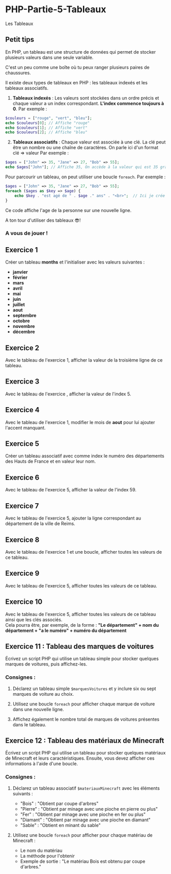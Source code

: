 # PHP-Partie-5-Tableaux
Les Tableaux

## Petit tips 
En PHP, un tableau est une structure de données qui permet de stocker plusieurs valeurs dans une seule variable. 

C'est un peu comme une boîte où tu peux ranger plusieurs paires de chaussures.

Il existe deux types de tableaux en PHP : les tableaux indexés et les tableaux associatifs.

1. **Tableaux indexés** : Les valeurs sont stockées dans un ordre précis et chaque valeur a un index correspondant. **L'index commence toujours à 0**. Par exemple :

```php
$couleurs = ["rouge", "vert", "bleu"];
echo $couleurs[0]; // Affiche "rouge"
echo $couleurs[1]; // Affiche "vert"
echo $couleurs[2]; // Affiche "bleu"
```

2. **Tableaux associatifs** : Chaque valeur est associée à une clé. La clé peut être un nombre ou une chaîne de caractères. On parle ici d'un format clé => valeur
Par exemple :

```php
$ages = ["John" => 35, "Jane" => 27, "Bob" => 55];
echo $ages["John"]; // Affiche 35, On accède à la valeur qui est 35 grâce à la clé "John" 
```

Pour parcourir un tableau, on peut utiliser une boucle `foreach`. Par exemple :

```php
$ages = ["John" => 35, "Jane" => 27, "Bob" => 55];
foreach ($ages as $key => $age) {
    echo $key . "est agé de " . $age ." ans" . "<br>";  // Ici je crée une phrase en mettant bout à bout des chaines de caractère ainsi que des variables contenant une valeur, nous appelons ça la concaténation
}
```

Ce code affiche l'age de la personne sur une nouvelle ligne.

A ton tour d'utiliser des tableaux 😎!

### A vous de jouer ! 

## Exercice 1
Créer un tableau **months** et l'initialiser avec les valeurs suivantes :
- **janvier**
- **février**
- **mars**
- **avril**
- **mai**
- **juin**
- **juillet**
- **aout**
- **septembre**
- **octobre**
- **novembre**
- **décembre**

## Exercice 2
Avec le tableau de l'exercice 1, afficher la valeur de la troisième ligne de ce tableau.

## Exercice 3
Avec le tableau de l'exercice , afficher la valeur de l'index 5.

## Exercice 4
Avec le tableau de l'exercice 1, modifier le mois de **aout** pour lui ajouter l'accent manquant.

## Exercice 5
Créer un tableau associatif avec comme index le numéro des départements des Hauts de France et en valeur leur nom.

## Exercice 6
Avec le tableau de l'exercice 5, afficher la valeur de l'index 59.

## Exercice 7
Avec le tableau de l'exercice 5, ajouter la ligne correspondant au département de la ville de Reims.

## Exercice 8
Avec le tableau de l'exercice 1 et une boucle, afficher toutes les valeurs de ce tableau.

## Exercice 9
Avec le tableau de l'exercice 5, afficher toutes les valeurs de ce tableau.

## Exercice 10
Avec le tableau de l'exercice 5, afficher toutes les valeurs de ce tableau ainsi que les clés associés.  
Cela pourra être, par exemple, de la forme : **"Le département" + nom du département + "a le numéro" + numéro du département**

## Exercice 11 : Tableau des marques de voitures
Écrivez un script PHP qui utilise un tableau simple pour stocker quelques marques de voitures, puis affichez-les.

### Consignes :

1. Déclarez un tableau simple `$marquesVoitures` et y inclure six ou sept marques de voiture au choix.

2. Utilisez une boucle `foreach` pour afficher chaque marque de voiture dans une nouvelle ligne.

3. Affichez également le nombre total de marques de voitures présentes dans le tableau.

## Exercice 12 : Tableau des matériaux de Minecraft

Écrivez un script PHP qui utilise un tableau pour stocker quelques matériaux de Minecraft et leurs caractéristiques. Ensuite, vous devez afficher ces informations à l'aide d'une boucle.

### Consignes :

1. Déclarez un tableau associatif `$materiauxMinecraft` avec les éléments suivants :
   - "Bois" : "Obtient par coupe d'arbres"
   - "Pierre" : "Obtient par minage avec une pioche en pierre ou plus"
   - "Fer" : "Obtient par minage avec une pioche en fer ou plus"
   - "Diamant" : "Obtient par minage avec une pioche en diamant"
   - "Sable" : "Obtient en minant du sable"

2. Utilisez une boucle `foreach` pour afficher pour chaque matériau de Minecraft :
   - Le nom du matériau
   - La méthode pour l'obtenir
   - Exemple de sortie : "Le matériau Bois est obtenu par coupe d'arbres."


